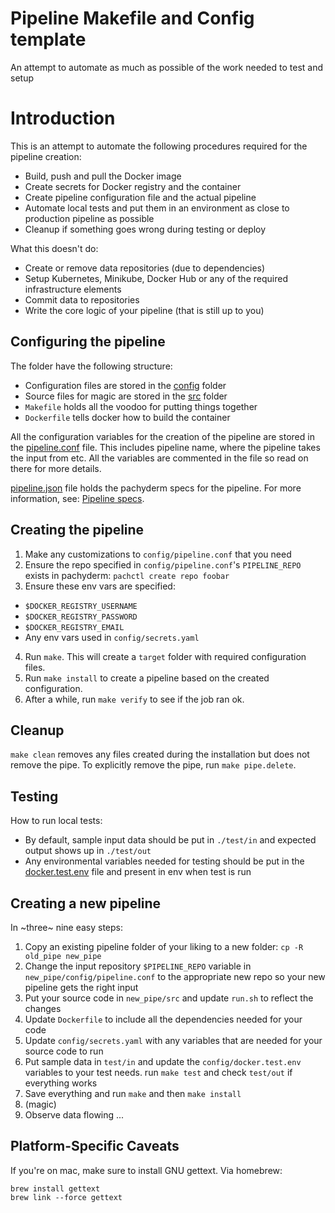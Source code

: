 # Pipeline Makefile and Config template

An attempt to automate as much as possible of the work needed to test and setup

# Introduction

This is an attempt to automate the following procedures required for the
pipeline creation:

-   Build, push and pull the Docker image
-   Create secrets for Docker registry and the container
-   Create pipeline configuration file and the actual pipeline
-   Automate local tests and put them in an environment as close to production
    pipeline as possible
-   Cleanup if something goes wrong during testing or deploy

What this doesn't do:

-   Create or remove data repositories (due to dependencies)
-   Setup Kubernetes, Minikube, Docker Hub or any of the required infrastructure
    elements
-   Commit data to repositories
-   Write the core logic of your pipeline (that is still up to you)

## Configuring the pipeline

The folder have the following structure:

-   Configuration files are stored in the [config](./config) folder
-   Source files for magic are stored in the [src](./src) folder
-   `Makefile` holds all the voodoo for putting things together
-   `Dockerfile` tells docker how to build the container

All the configuration variables for the creation of the pipeline are stored in
the [pipeline.conf](./config/pipeline.conf) file. This includes pipeline name,
where the pipeline takes the input from etc. All the variables are commented in
the file so read on there for more details.

[pipeline.json](./config/pipeline.json) file holds the pachyderm specs for the
pipeline. For more information, see:
[Pipeline specs](https://docs.pachyderm.com/latest/reference/pipeline_spec/).

## Creating the pipeline

1. Make any customizations to `config/pipeline.conf` that you need
2. Ensure the repo specified in `config/pipeline.conf`'s `PIPELINE_REPO` exists
   in pachyderm: `pachctl create repo foobar`
3. Ensure these env vars are specified:

-   `$DOCKER_REGISTRY_USERNAME`
-   `$DOCKER_REGISTRY_PASSWORD`
-   `$DOCKER_REGISTRY_EMAIL`
-   Any env vars used in `config/secrets.yaml`

4. Run `make`. This will create a `target` folder with required configuration
   files.
5. Run `make install` to create a pipeline based on the created configuration.
6. After a while, run `make verify` to see if the job ran ok.

## Cleanup

`make clean` removes any files created during the installation but does not
remove the pipe. To explicitly remove the pipe, run `make pipe.delete`.

## Testing

How to run local tests:

-   By default, sample input data should be put in `./test/in` and expected
    output shows up in `./test/out`
-   Any environmental variables needed for testing should be put in the
    [docker.test.env](./config/docker.test.env) file and present in env when
    test is run

## Creating a new pipeline

In ~three~ nine easy steps:

1.  Copy an existing pipeline folder of your liking to a new folder:
    `cp -R old_pipe new_pipe`
2.  Change the input repository `$PIPELINE_REPO` variable in
    `new_pipe/config/pipeline.conf` to the appropriate new repo so your new
    pipeline gets the right input
3.  Put your source code in `new_pipe/src` and update `run.sh` to reflect the
    changes
4.  Update `Dockerfile` to include all the dependencies needed for your code
5.  Update `config/secrets.yaml` with any variables that are needed for your
    source code to run
6.  Put sample data in `test/in` and update the `config/docker.test.env`
    variables to your test needs. run `make test` and check `test/out` if
    everything works
7.  Save everything and run `make` and then `make install`
8.  (magic)
9.  Observe data flowing ...

## Platform-Specific Caveats

If you're on mac, make sure to install GNU gettext. Via homebrew:

```
brew install gettext
brew link --force gettext
```
